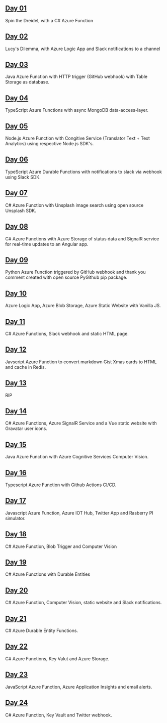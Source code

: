 ## [Day 01](https://github.com/marcusturewicz/25-days-of-serverless-challenge/tree/master/Day-01)
Spin the Dreidel, with a C# Azure Function

## [Day 02](https://github.com/marcusturewicz/25-days-of-serverless-challenge/tree/master/Day-02)
Lucy's Dilemma, with Azure Logic App and Slack notifications to a channel

## [Day 03](https://github.com/marcusturewicz/25-days-of-serverless-challenge/tree/master/Day-03)
Java Azure Function with HTTP trigger (GitHub webhook) with Table Storage as database.

## [Day 04](https://github.com/marcusturewicz/25-days-of-serverless-challenge/tree/master/Day-04)
TypeScript Azure Functions with async MongoDB data-access-layer.

## [Day 05](https://github.com/marcusturewicz/25-days-of-serverless-challenge/tree/master/Day-05)
Node.js Azure Function with Congitive Service (Translator Text + Text Analytics) using respective Node.js SDK's.

## [Day 06](https://github.com/marcusturewicz/25-days-of-serverless-challenge/tree/master/Day-06)
TypeScript Azure Durable Functions with notifications to slack via webhook using Slack SDK.

## [Day 07](https://github.com/marcusturewicz/25-days-of-serverless-challenge/tree/master/Day-07)
C# Azure Function with Unsplash image search using open source Unsplash SDK.

## [Day 08](https://github.com/marcusturewicz/25-days-of-serverless-challenge/tree/master/Day-08)
C# Azure Functions with Azure Storage of status data and SignalR service for real-time updates to an Angular app.

## [Day 09](https://github.com/marcusturewicz/25-days-of-serverless-challenge/tree/master/Day-09)
Python Azure Function triggered by GitHub webhook and thank you comment created with open source PyGithub pip package.

## [Day 10](https://github.com/marcusturewicz/25-days-of-serverless-challenge/tree/master/Day-10)
Azure Logic App, Azure Blob Storage, Azure Static Website with Vanilla JS.

## [Day 11](https://github.com/marcusturewicz/25-days-of-serverless-challenge/tree/master/Day-11)
C# Azure Functions, Slack webhook and static HTML page.

## [Day 12](https://github.com/marcusturewicz/25-days-of-serverless-challenge/tree/master/Day-12)
Javscript Azure Function to convert markdown Gist Xmas cards to HTML and cache in Redis.

## [Day 13](https://github.com/marcusturewicz/25-days-of-serverless-challenge/tree/master/Day-13)
RIP

## [Day 14](https://github.com/marcusturewicz/25-days-of-serverless-challenge/tree/master/Day-14)
C# Azure Functions, Azure SignalR Service and a Vue static website with Gravatar user icons.

## [Day 15](https://github.com/marcusturewicz/25-days-of-serverless-challenge/tree/master/Day-15)
Java Azure Function with Azure Cognitive Services Computer Vision.

## [Day 16](https://github.com/marcusturewicz/25-days-of-serverless-challenge/tree/master/Day-16)
Typescript Azure Function with Github Actions CI/CD.

## [Day 17](https://github.com/marcusturewicz/25-days-of-serverless-challenge/tree/master/Day-17)
Javascript Azure Function, Azure IOT Hub, Twitter App and Rasberry PI simulator.

## [Day 18](https://github.com/marcusturewicz/25-days-of-serverless-challenge/tree/master/Day-18)
C# Azure Function, Blob Trigger and Computer Vision

## [Day 19](https://github.com/marcusturewicz/25-days-of-serverless-challenge/tree/master/Day-19)
C# Azure Functions with Durable Entities

## [Day 20](https://github.com/marcusturewicz/25-days-of-serverless-challenge/tree/master/Day-20)
C# Azure Function, Computer Vision, static website and Slack notifications.

## [Day 21](https://github.com/marcusturewicz/25-days-of-serverless-challenge/tree/master/Day-21)
C# Azure Durable Entity Functions.

## [Day 22](https://github.com/marcusturewicz/25-days-of-serverless-challenge/tree/master/Day-22)
C# Azure Functions, Key Valut and Azure Storage.

## [Day 23](https://github.com/marcusturewicz/25-days-of-serverless-challenge/tree/master/Day-23)
JavaScript Azure Function, Azure Application Insights and email alerts.

## [Day 24](https://github.com/marcusturewicz/25-days-of-serverless-challenge/tree/master/Day-24)
C# Azure Function, Key Vault and Twitter webhook.